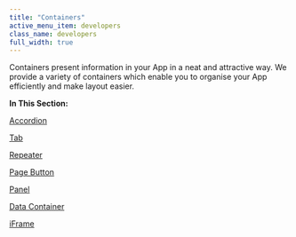 ```yaml
---
title: "Containers"
active_menu_item: developers
class_name: developers
full_width: true
---
```



Containers present information in your App in a neat and attractive way. We provide a variety of containers which enable you to organise your App efficiently and make layout easier.

**In This Section:**

[Accordion](containers/accordion)

[Tab](containers/tab)

[Repeater](containers/repeater)

[Page Button](containers/page-button)

[Panel](containers/panel)

[Data Container](containers/data-container)

[iFrame](containers/iframe)
